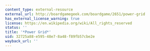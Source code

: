 ```yaml
---
content_type: external-resource
external_url: http://boardgamegeek.com/boardgame/2651/power-grid
has_external_license_warning: true
license: https://en.wikipedia.org/wiki/All_rights_reserved
status: ''
title: '*Power Grid*'
uid: 32725a88-e595-48e7-8a48-f89fb57cbe2e
wayback_url: ''
---
```

